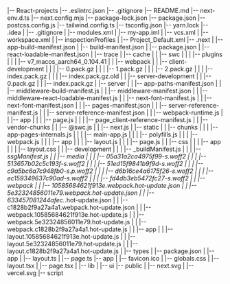 |-- React-projects
    |-- .eslintrc.json
    |-- .gitignore
    |-- README.md
    |-- next-env.d.ts
    |-- next.config.mjs
    |-- package-lock.json
    |-- package.json
    |-- postcss.config.js
    |-- tailwind.config.ts
    |-- tsconfig.json
    |-- yarn.lock
    |-- .idea
    |   |-- .gitignore
    |   |-- modules.xml
    |   |-- my-app.iml
    |   |-- vcs.xml
    |   |-- workspace.xml
    |   |-- inspectionProfiles
    |       |-- Project_Default.xml
    |-- .next
    |   |-- app-build-manifest.json
    |   |-- build-manifest.json
    |   |-- package.json
    |   |-- react-loadable-manifest.json
    |   |-- trace
    |   |-- cache
    |   |   |-- swc
    |   |   |   |-- plugins
    |   |   |       |-- v7_macos_aarch64_0.104.41
    |   |   |-- webpack
    |   |       |-- client-development
    |   |       |   |-- 0.pack.gz
    |   |       |   |-- 1.pack.gz
    |   |       |   |-- 2.pack.gz
    |   |       |   |-- index.pack.gz
    |   |       |   |-- index.pack.gz.old
    |   |       |-- server-development
    |   |           |-- 0.pack.gz
    |   |           |-- index.pack.gz
    |   |-- server
    |   |   |-- app-paths-manifest.json
    |   |   |-- middleware-build-manifest.js
    |   |   |-- middleware-manifest.json
    |   |   |-- middleware-react-loadable-manifest.js
    |   |   |-- next-font-manifest.js
    |   |   |-- next-font-manifest.json
    |   |   |-- pages-manifest.json
    |   |   |-- server-reference-manifest.js
    |   |   |-- server-reference-manifest.json
    |   |   |-- webpack-runtime.js
    |   |   |-- app
    |   |   |   |-- page.js
    |   |   |   |-- page_client-reference-manifest.js
    |   |   |-- vendor-chunks
    |   |       |-- @swc.js
    |   |       |-- next.js
    |   |-- static
    |   |   |-- chunks
    |   |   |   |-- app-pages-internals.js
    |   |   |   |-- main-app.js
    |   |   |   |-- polyfills.js
    |   |   |   |-- webpack.js
    |   |   |   |-- app
    |   |   |       |-- layout.js
    |   |   |       |-- page.js
    |   |   |-- css
    |   |   |   |-- app
    |   |   |       |-- layout.css
    |   |   |-- development
    |   |   |   |-- _buildManifest.js
    |   |   |   |-- _ssgManifest.js
    |   |   |-- media
    |   |   |   |-- 05a31a2ca4975f99-s.woff2
    |   |   |   |-- 513657b02c5c193f-s.woff2
    |   |   |   |-- 51ed15f9841b9f9d-s.woff2
    |   |   |   |-- c9a5bc6a7c948fb0-s.p.woff2
    |   |   |   |-- d6b16ce4a6175f26-s.woff2
    |   |   |   |-- ec159349637c90ad-s.woff2
    |   |   |   |-- fd4db3eb5472fc27-s.woff2
    |   |   |-- webpack
    |   |       |-- 10585684621f913e.webpack.hot-update.json
    |   |       |-- 5e32324856011e79.webpack.hot-update.json
    |   |       |-- 633457081244afec._.hot-update.json
    |   |       |-- c1828b2f9a27a4a1.webpack.hot-update.json
    |   |       |-- webpack.10585684621f913e.hot-update.js
    |   |       |-- webpack.5e32324856011e79.hot-update.js
    |   |       |-- webpack.c1828b2f9a27a4a1.hot-update.js
    |   |       |-- app
    |   |           |-- layout.10585684621f913e.hot-update.js
    |   |           |-- layout.5e32324856011e79.hot-update.js
    |   |           |-- layout.c1828b2f9a27a4a1.hot-update.js
    |   |-- types
    |       |-- package.json
    |       |-- app
    |           |-- layout.ts
    |           |-- page.ts
    |-- app
    |   |-- favicon.ico
    |   |-- globals.css
    |   |-- layout.tsx
    |   |-- page.tsx
    |   |-- lib
    |   |-- ui
    |-- public
    |   |-- next.svg
    |   |-- vercel.svg
    |-- script
